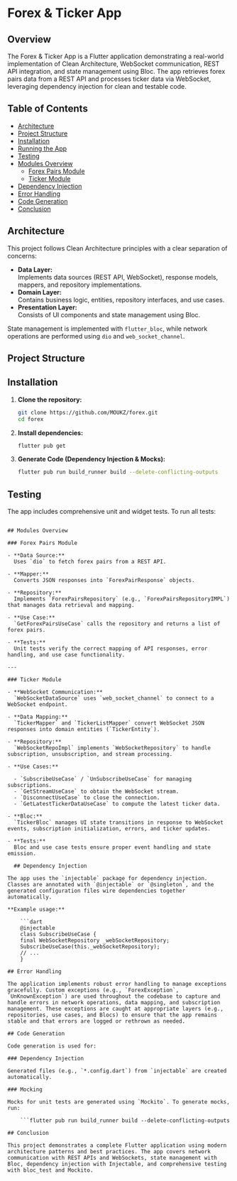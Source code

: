 # Forex & Ticker App

## Overview

The Forex & Ticker App is a Flutter application demonstrating a real-world implementation of Clean Architecture, WebSocket communication, REST API integration, and state management using Bloc. The app retrieves forex pairs data from a REST API and processes ticker data via WebSocket, leveraging dependency injection for clean and testable code.

## Table of Contents

- [Architecture](#architecture)
- [Project Structure](#project-structure)
- [Installation](#installation)
- [Running the App](#running-the-app)
- [Testing](#testing)
- [Modules Overview](#modules-overview)
  - [Forex Pairs Module](#forex-pairs-module)
  - [Ticker Module](#ticker-module)
- [Dependency Injection](#dependency-injection)
- [Error Handling](#error-handling)
- [Code Generation](#code-generation)
- [Conclusion](#conclusion)

## Architecture

This project follows Clean Architecture principles with a clear separation of concerns:

- **Data Layer:**  
  Implements data sources (REST API, WebSocket), response models, mappers, and repository implementations.
- **Domain Layer:**  
  Contains business logic, entities, repository interfaces, and use cases.
- **Presentation Layer:**  
  Consists of UI components and state management using Bloc.

State management is implemented with `flutter_bloc`, while network operations are performed using `dio` and `web_socket_channel`.

## Project Structure

## Installation

1. **Clone the repository:**

   ```bash
   git clone https://github.com/MOUKZ/forex.git
   cd forex

   ```

2. **Install dependencies:**

   ```bash
   flutter pub get
   ```

3. **Generate Code (Dependency Injection & Mocks):**
   ```bash
   flutter pub run build_runner build --delete-conflicting-outputs
   ```

## Testing

The app includes comprehensive unit and widget tests. To run all tests:

````flutter pub run build_runner build --delete-conflicting-outputs

## Modules Overview

### Forex Pairs Module

- **Data Source:**
  Uses `dio` to fetch forex pairs from a REST API.

- **Mapper:**
  Converts JSON responses into `ForexPairResponse` objects.

- **Repository:**
  Implements `ForexPairsRepository` (e.g., `ForexPairsRepositoryIMPL`) that manages data retrieval and mapping.

- **Use Case:**
  `GetForexPairsUseCase` calls the repository and returns a list of forex pairs.

- **Tests:**
  Unit tests verify the correct mapping of API responses, error handling, and use case functionality.

---

### Ticker Module

- **WebSocket Communication:**
  `WebSocketDataSource` uses `web_socket_channel` to connect to a WebSocket endpoint.

- **Data Mapping:**
  `TickerMapper` and `TickerListMapper` convert WebSocket JSON responses into domain entities (`TickerEntity`).

- **Repository:**
  `WebSocketRepoImpl` implements `WebSocketRepository` to handle subscription, unsubscription, and stream processing.

- **Use Cases:**

  - `SubscribeUseCase` / `UnSubscribeUseCase` for managing subscriptions.
  - `GetStreamUseCase` to obtain the WebSocket stream.
  - `DisconnectUseCase` to close the connection.
  - `GetLatestTickerDataUseCase` to compute the latest ticker data.

- **Bloc:**
  `TickerBloc` manages UI state transitions in response to WebSocket events, subscription initialization, errors, and ticker updates.

- **Tests:**
  Bloc and use case tests ensure proper event handling and state emission.

  ## Dependency Injection

The app uses the `injectable` package for dependency injection. Classes are annotated with `@injectable` or `@singleton`, and the generated configuration files wire dependencies together automatically.

**Example usage:**

    ```dart
    @injectable
    class SubscribeUseCase {
    final WebSocketRepository _webSocketRepository;
    SubscribeUseCase(this._webSocketRepository);
    // ...
    }

## Error Handling

The application implements robust error handling to manage exceptions gracefully. Custom exceptions (e.g., `ForexException`, `UnKnownException`) are used throughout the codebase to capture and handle errors in network operations, data mapping, and subscription management. These exceptions are caught at appropriate layers (e.g., repositories, use cases, and Blocs) to ensure that the app remains stable and that errors are logged or rethrown as needed.

## Code Generation

Code generation is used for:

### Dependency Injection

Generated files (e.g., `*.config.dart`) from `injectable` are created automatically.

### Mocking

Mocks for unit tests are generated using `Mockito`. To generate mocks, run:

    ```flutter pub run build_runner build --delete-conflicting-outputs

## Conclusion

This project demonstrates a complete Flutter application using modern architecture patterns and best practices. The app covers network communication with REST APIs and WebSockets, state management with Bloc, dependency injection with Injectable, and comprehensive testing with bloc_test and Mockito.

````
